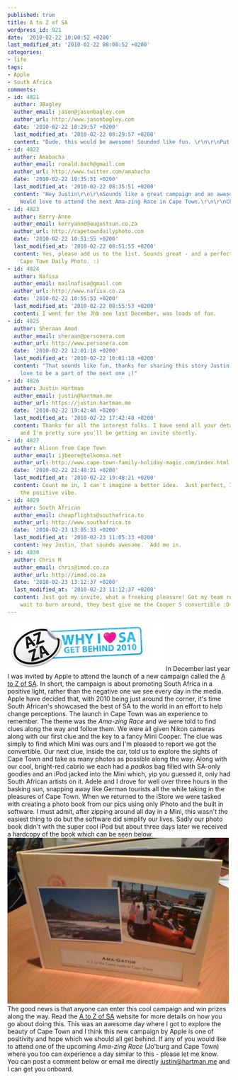```yaml
---
published: true
title: A to Z of SA
wordpress_id: 921
date: '2010-02-22 10:00:52 +0200'
last_modified_at: '2010-02-22 08:00:52 +0200'
categories:
- life
tags:
- Apple
- South Africa
comments:
- id: 4821
  author: JBagley
  author_email: jason@jasonbagley.com
  author_url: http://www.jasonbagley.com
  date: '2010-02-22 10:29:57 +0200'
  last_modified_at: '2010-02-22 08:29:57 +0200'
  content: "Dude, this would be awesome! Sounded like fun. \r\n\r\nPut my name down!"
- id: 4822
  author: Amabacha
  author_email: ronald.bach@gmail.com
  author_url: http://www.twitter.com/amabacha
  date: '2010-02-22 10:35:51 +0200'
  last_modified_at: '2010-02-22 08:35:51 +0200'
  content: "Hey Justin\r\n\r\nSounds like a great campaign and an awesome day out.
    Would love to attend the next Ama-zing Race in Cape Town.\r\n\r\nCheers\r\nAma-bacha!"
- id: 4823
  author: Kerry-Anne
  author_email: kerryanne@augustsun.co.za
  author_url: http://capetowndailyphoto.com
  date: '2010-02-22 10:51:55 +0200'
  last_modified_at: '2010-02-22 08:51:55 +0200'
  content: Yes, please add us to the list. Sounds great - and a perfect match for
    Cape Town Daily Photo. :)
- id: 4824
  author: Nafisa
  author_email: mailnafisa@gmail.com
  author_url: http://www.nafisa.co.za
  date: '2010-02-22 10:55:53 +0200'
  last_modified_at: '2010-02-22 08:55:53 +0200'
  content: I went for the Jhb one last December, was loads of fun.
- id: 4825
  author: Sheraan Amod
  author_email: sheraan@personera.com
  author_url: http://www.personera.com
  date: '2010-02-22 12:01:18 +0200'
  last_modified_at: '2010-02-22 10:01:18 +0200'
  content: "That sounds like fun, thanks for sharing this story Justin!\r\n\r\nI'd
    love to be a part of the next one ;)"
- id: 4826
  author: Justin Hartman
  author_email: justin@hartman.me
  author_url: https://justin.hartman.me
  date: '2010-02-22 19:42:48 +0200'
  last_modified_at: '2010-02-22 17:42:48 +0200'
  content: Thanks for all the interest folks. I have send all your details on Apple
    and I'm pretty sure you'll be getting an invite shortly.
- id: 4827
  author: Alison from Cape Town
  author_email: ijbeere@telkomsa.net
  author_url: http://www.cape-town-family-holiday-magic.com/index.html
  date: '2010-02-22 21:48:21 +0200'
  last_modified_at: '2010-02-22 19:48:21 +0200'
  content: Count me in, I can't imagine a better idea.  Just perfect, I love finding
    the positive vibe.
- id: 4829
  author: South African
  author_email: cheapflights@southafrica.to
  author_url: http://www.southafrica.to
  date: '2010-02-23 13:05:33 +0200'
  last_modified_at: '2010-02-23 11:05:33 +0200'
  content: Hey Justin, that sounds awesome.  Add me in.
- id: 4830
  author: Chris M
  author_email: chris@imod.co.za
  author_url: http://imod.co.za
  date: '2010-02-23 13:12:37 +0200'
  last_modified_at: '2010-02-23 11:12:37 +0200'
  content: Just got my invite, what a freaking pleasure! Got my team ready and can't
    wait to burn around, they best give me the Cooper S convertible :D
---
```

<img src="/assets/images/uploads/2010/02/Screen-shot-2010-02-21-at-8.53.35-PM.png" alt="" title="A to Z of SA" width="358" height="111" class="alignleft size-full wp-image-922" />In December last year I was invited by Apple to attend the launch of a new campaign called the <a href="http://www.az-za.co.za/">A to Z of SA</a>. In short, the campaign is about promoting South Africa in a positive light, rather than the negative one we see every day in the media. Apple have decided that, with 2010 being just around the corner, it's time South African's showcased the best of SA to the world in an effort to help change perceptions.
The launch in Cape Town was an experience to remember. The theme was the <em>Ama-zing Race</em> and we were told to find clues along the way and follow them. We were all given Nikon cameras along with our first clue and the key to a fancy Mini Cooper. The clue was simply to find which Mini was ours and I'm pleased to report we got the convertible.
Our next clue, inside the car, told us to explore the sights of Cape Town and take as many photos as possible along the way. Along with our cool, bright-red cabrio we each had a <em>padkos</em> bag filled with SA-only goodies and an iPod jacked into the Mini which, yip you guessed it, only had South African artists on it.
Adele and I drove for well over three hours in the basking sun, snapping away like German tourists all the while taking in the pleasures of Cape Town.
When we returned to the iStore we were tasked with creating a photo book from our pics using only iPhoto and the built in software. I must admit, after zipping around all day in a Mini, this wasn't the easiest thing to do but the software did simplify our lives. Sadly our photo book didn't with the super cool iPod but about three days later we received a hardcopy of the book which can be seen below.
<img src="/assets/images/uploads/2010/02/IMG_0670-500x375.jpg" alt="" title="" width="500" height="375" class="alignnone size-medium wp-image-925" />
The good news is that anyone can enter this cool campaign and win prizes along the way. Read the <a href="http://www.az-za.co.za/">A to Z of SA</a> website for more details on how you go about doing this.
This was an awesome day where I got to explore the beauty of Cape Town and I think this new campaign by Apple is one of positivity and hope which we should all get behind. If any of you would like to attend one of the upcoming <em>Ama-zing Race</em> (Jo'burg and Cape Town) where you too can experience a day similar to this - please let me know. You can post a comment below or email me directly justin@hartman.me and I can get you onboard.
